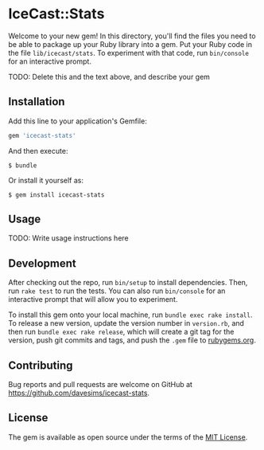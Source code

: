 # IceCast::Stats

Welcome to your new gem! In this directory, you'll find the files you need to be able to package up your Ruby library into a gem. Put your Ruby code in the file `lib/icecast/stats`. To experiment with that code, run `bin/console` for an interactive prompt.

TODO: Delete this and the text above, and describe your gem

## Installation

Add this line to your application's Gemfile:

```ruby
gem 'icecast-stats'
```

And then execute:

    $ bundle

Or install it yourself as:

    $ gem install icecast-stats

## Usage

TODO: Write usage instructions here

## Development

After checking out the repo, run `bin/setup` to install dependencies. Then, run `rake test` to run the tests. You can also run `bin/console` for an interactive prompt that will allow you to experiment.

To install this gem onto your local machine, run `bundle exec rake install`. To release a new version, update the version number in `version.rb`, and then run `bundle exec rake release`, which will create a git tag for the version, push git commits and tags, and push the `.gem` file to [rubygems.org](https://rubygems.org).

## Contributing

Bug reports and pull requests are welcome on GitHub at https://github.com/davesims/icecast-stats.

## License

The gem is available as open source under the terms of the [MIT License](http://opensource.org/licenses/MIT).
